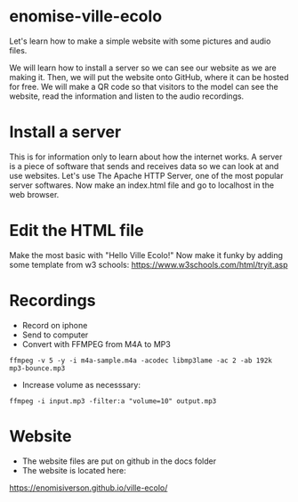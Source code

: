 # enomise-ville-ecolo

Let's learn how to make a simple website with some pictures and audio files. 

We will learn how to install a server so we can see our website as we are making it. 
Then, we will put the website onto GitHub, where it can be hosted for free.
We will make a QR code so that visitors to the model can see the website, read the information and listen to the audio recordings.

# Install a server 
This is for information only to learn about how the internet works. 
A server is a piece of software that sends and receives data so we can look at and use websites. 
Let's use The Apache HTTP Server, one of the most popular server softwares. 
Now make an index.html file and go to localhost in the web browser. 

# Edit the HTML file
Make the most basic with "Hello Ville Ecolo!"
Now make it funky by adding some template from w3 schools: 
https://www.w3schools.com/html/tryit.asp

# Recordings
* Record on iphone
* Send to computer
* Convert with FFMPEG from M4A to MP3
```
ffmpeg -v 5 -y -i m4a-sample.m4a -acodec libmp3lame -ac 2 -ab 192k mp3-bounce.mp3
```
* Increase volume as necesssary: 

```
ffmpeg -i input.mp3 -filter:a "volume=10" output.mp3
```

# Website

* The website files are put on github in the docs folder
* The website is located here: 

https://enomisiverson.github.io/ville-ecolo/


